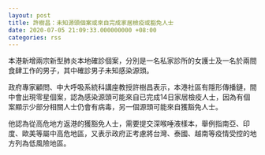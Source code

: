 ```yaml
---
layout: post
title: 許樹昌：未知源頭個案或來自完成家居檢疫或豁免人士
date: 2020-07-05 21:09:33.000000000 +08:00
categories: rss
---
```


本港新增兩宗新型肺炎本地確診個案，分別是一名私家診所的女護士及一名於兩間食肆工作的男子，其中確診男子未知感染源頭。

政府專家顧問、中大呼吸系統科講座教授許樹昌表示，本港社區有隱形傳播鏈，間中會出現零星個案，認為感染源頭可能來自已完成14日家居檢疫人士，因為有個案顯示少部分相關人士仍會有病毒，另一個源頭可能來自獲豁免人士。

他認為從高危地方返港的獲豁免人士，需要提交深喉唾液樣本，舉例指南亞、印度、歐美等屬中高危地區，又表示政府正考慮將台灣、泰國、越南等疫情受控的地方列為低風險地區。
